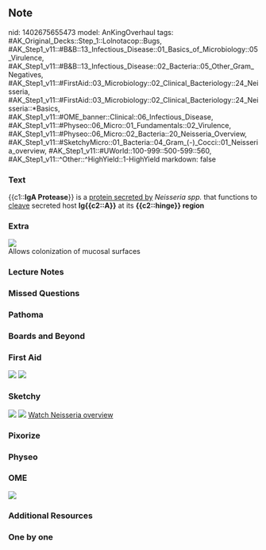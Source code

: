 ## Note
nid: 1402675655473
model: AnKingOverhaul
tags: #AK_Original_Decks::Step_1::Lolnotacop::Bugs, #AK_Step1_v11::#B&B::13_Infectious_Disease::01_Basics_of_Microbiology::05_Virulence, #AK_Step1_v11::#B&B::13_Infectious_Disease::02_Bacteria::05_Other_Gram_Negatives, #AK_Step1_v11::#FirstAid::03_Microbiology::02_Clinical_Bacteriology::24_Neisseria, #AK_Step1_v11::#FirstAid::03_Microbiology::02_Clinical_Bacteriology::24_Neisseria::*Basics, #AK_Step1_v11::#OME_banner::Clinical::06_Infectious_Disease, #AK_Step1_v11::#Physeo::06_Micro::01_Fundamentals::02_Virulence, #AK_Step1_v11::#Physeo::06_Micro::02_Bacteria::20_Neisseria_Overview, #AK_Step1_v11::#SketchyMicro::01_Bacteria::04_Gram_(-)_Cocci::01_Neisseria_overview, #AK_Step1_v11::#UWorld::100-999::500-599::560, #AK_Step1_v11::^Other::^HighYield::1-HighYield
markdown: false

### Text
{{c1::<b>IgA Protease</b>}} is a <u>protein secreted by</u>
<i>Neisseria spp.</i> that functions to <u>cleave</u> secreted host
<b>Ig{{c2::A}}</b> at its <b>{{c2::hinge}} region</b>

### Extra
<img src="paste-4767413698915.jpg">
<div>
  Allows colonization of mucosal surfaces
</div>

### Lecture Notes


### Missed Questions


### Pathoma


### Boards and Beyond


### First Aid
<img src="tmpm4bjdppg.png"> <img src="tmp4asw0dwv.png">

### Sketchy
<img src="paste-17815524343811.jpg"> <img src=
"paste-5a3b792fae3716fabfe3307f02fc81b334aab15d.png"> <a href=
"https://dashboard.sketchy.com/study/medical/courses/medical-microbiology/units/medical-microbiology-bacteria/videos/medical-microbiology-bacteria-gram-negative-cocci-neisseria-overview?utm_source=anki&utm_medium=partnership&utm_campaign=february_update&utm_content=medical">
Watch Neisseria overview</a>

### Pixorize


### Physeo


### OME
<div class="ome-widget">
  <a href=
  "https://onlinemeded.org/spa/infectious-disease?ref=anki"><img src="_OME_AnkiFlashcards_Topic_2.png"></a>
</div>

### Additional Resources


### One by one

